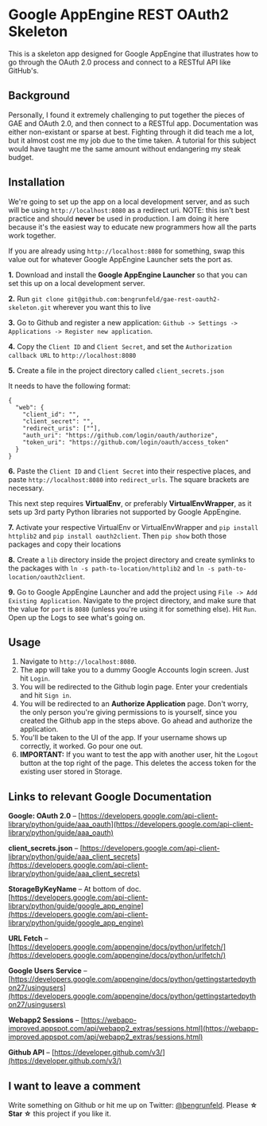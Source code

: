 # Google AppEngine REST OAuth2 Skeleton

This is a skeleton app designed for Google AppEngine that illustrates how to go through the OAuth 2.0 process and connect to a RESTful API like GitHub's.

## Background

Personally, I found it extremely challenging to put together the pieces of GAE and OAuth 2.0, and then connect to a RESTful app. Documentation was either non-existant or sparse at best. Fighting through it did teach me a lot, but it almost cost me my job due to the time taken. A tutorial for this subject would have taught me the same amount without endangering my steak budget.

## Installation

We're going to set up the app on a local development server, and as such will be using `http://localhost:8080` as a redirect uri. NOTE: this isn't best practice and should **never** be used in production. I am doing it here because it's the easiest way to educate new programmers how all the parts work together.

If you are already using `http://localhost:8080` for something, swap this value out for whatever Google AppEngine Launcher sets the port as.

**1.** Download and install the **Google AppEngine Launcher** so that you can set this up on a local development server.

**2.** Run `git clone git@github.com:bengrunfeld/gae-rest-oauth2-skeleton.git` wherever you want this to live

**3.** Go to Github and register a new application: `Github -> Settings -> Applications -> Register new application`.

**4.** Copy the `Client ID` and `Client Secret`, and set the `Authorization callback URL` to `http://localhost:8080`

**5.** Create a file in the project directory called `client_secrets.json`

It needs to have the following format:

    {
      "web": {
        "client_id": "",
        "client_secret": "",
        "redirect_uris": [""],
        "auth_uri": "https://github.com/login/oauth/authorize",
        "token_uri": "https://github.com/login/oauth/access_token"
      }
    }

**6.** Paste the `Client ID` and `Client Secret` into their respective places, and paste `http://localhost:8080` into `redirect_urls`. The square brackets are necessary.

This next step requires **VirtualEnv**, or preferably **VirtualEnvWrapper**, as it sets up 3rd party Python libraries not supported by Google AppEngine. 

**7.** Activate your respective VirtualEnv or VirtualEnvWrapper and `pip install httplib2` and `pip install oauth2client`. Then `pip show` both those packages and copy their locations

**8.** Create a `lib` directory inside the project directory and create symlinks to the packages with `ln -s path-to-location/httplib2` and `ln -s path-to-location/oauth2client`.
 
**9.** Go to Google AppEngine Launcher and add the project using `File -> Add Existing Application`. Navigate to the project directory, and make sure that the value for `port` is `8080` (unless you're using it for something else). Hit `Run`. Open up the Logs to see what's going on.

## Usage

1. Navigate to `http://localhost:8080`.
2. The app will take you to a dummy Google Accounts login screen. Just hit `Login`.
3. You will be redirected to the Github login page. Enter your credentials and hit `Sign in`.
4. You will be redirected to an **Authorize Application** page. Don't worry, the only person you're giving permissions to is yourself, since you created the Github app in the steps above. Go ahead and authorize the application.
5. You'll be taken to the UI of the app. If your username shows up correctly, it worked. Go pour one out.
6. **IMPORTANT:** If you want to test the app with another user, hit the `Logout` button at the top right of the page. This deletes the access token for the existing user stored in Storage.

## Links to relevant Google Documentation

**Google: OAuth 2.0** – [https://developers.google.com/api-client-library/python/guide/aaa_oauth](https://developers.google.com/api-client-library/python/guide/aaa_oauth)

**client_secrets.json** – [https://developers.google.com/api-client-library/python/guide/aaa_client_secrets](https://developers.google.com/api-client-library/python/guide/aaa_client_secrets)

**StorageByKeyName** – At bottom of doc. [https://developers.google.com/api-client-library/python/guide/google_app_engine](https://developers.google.com/api-client-library/python/guide/google_app_engine)

**URL Fetch** – [https://developers.google.com/appengine/docs/python/urlfetch/](https://developers.google.com/appengine/docs/python/urlfetch/)

**Google Users Service** – [https://developers.google.com/appengine/docs/python/gettingstartedpython27/usingusers](https://developers.google.com/appengine/docs/python/gettingstartedpython27/usingusers)

**Webapp2 Sessions** – [https://webapp-improved.appspot.com/api/webapp2_extras/sessions.html](https://webapp-improved.appspot.com/api/webapp2_extras/sessions.html)

**Github API** – [https://developer.github.com/v3/](https://developer.github.com/v3/)

## I want to leave a comment

Write something on Github or hit me up on Twitter: [@bengrunfeld](https://twitter.com/bengrunfeld). Please **&#9734; Star &#9734;** this project if you like it.